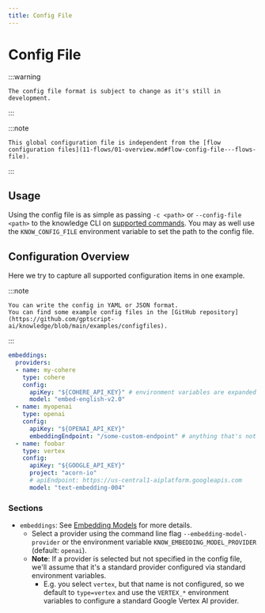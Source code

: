 ```yaml
---
title: Config File
---
```


# Config File

:::warning

    The config file format is subject to change as it's still in development.

:::

:::note

    This global configuration file is independent from the [flow configuration files](11-flows/01-overview.md#flow-config-file---flows-file).

:::

## Usage

Using the config file is as simple as passing `-c <path>` or `--config-file <path>` to the knowledge CLI on [supported commands](99-cmd/knowledge.md).
You may as well use the `KNOW_CONFIG_FILE` environment variable to set the path to the config file.

## Configuration Overview

Here we try to capture all supported configuration items in one example.

:::note

    You can write the config in YAML or JSON format. 
    You can find some example config files in the [GitHub repository](https://github.com/gptscript-ai/knowledge/blob/main/examples/configfiles).    

:::

```yaml
embeddings:
  providers:
  - name: my-cohere
    type: cohere
    config:
      apiKey: "${COHERE_API_KEY}" # environment variables are expanded when reading the config file
      model: "embed-english-v2.0"
  - name: myopenai
    type: openai
    config:
      apiKey: "${OPENAI_API_KEY}"
      embeddingEndpoint: "/some-custom-endpoint" # anything that's not the default /embeddings
  - name: foobar
    type: vertex
    config:
      apiKey: "${GOOGLE_API_KEY}"
      project: "acorn-io"
      # apiEndpoint: https://us-central1-aiplatform.googleapis.com
      model: "text-embedding-004"
```

### Sections

- `embeddings`: See [Embedding Models](05-embedding_models.md) for more details.
  - Select a provider using the command line flag `--embedding-model-provider` or the environment variable `KNOW_EMBEDDING_MODEL_PROVIDER` (default: `openai`).
  - **Note**: If a provider is selected but not specified in the config file, we'll assume that it's a standard provider configured via standard environment variables.
    - E.g. you select `vertex`, but that name is not configured, so we default to `type=vertex` and use the `VERTEX_*` environment variables to configure a standard Google Vertex AI provider.